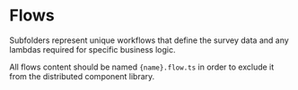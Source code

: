 # Flows

Subfolders represent unique workflows that define the survey data and any lambdas required for specific business logic.

All flows content should be named `{name}.flow.ts` in order to exclude it from the distributed component library.

